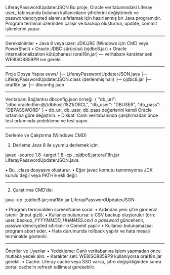 LiferayPasswordUpdaterJSON
Bu proje, Oracle veritabanındaki Liferay user_ tablosunda bulunan kullanıcıların şifrelerini değiştirmek ve passwordencrypted alanını sıfırlamak için hazırlanmış bir Java programıdır.
Program terminal üzerinden çalışır ve backup oluşturma, update, commit işlemlerini yapar.
________________________________________
Gereksinimler
•	Java 8 veya üzeri JDK/JRE (Windows için CMD veya PowerShell)
•	Oracle JDBC sürücüsü (ojdbc8.jar)
•	Oracle internationalization kütüphanesi (orai18n.jar) — veritabanı karakter seti WE8ISO8859P9 ise gerekli.
________________________________________
Proje Dosya Yapısı
eews/
 ├─ LiferayPasswordUpdaterJSON.java
 ├─ LiferayPasswordUpdaterJSON.class   (derlenmiş hali)
 ├─ ojdbc8.jar
 ├─ orai18n.jar
 ├─ dbconfig.json
________________________________________
Veritabanı Bağlantısı
dbconfig.json örneği:
{
  "db_url": "jdbc:oracle:thin:@//dbhost:1521/ORCL",
  "db_user": "DBUSER",
  "db_pass": "DBPASSWORD"
}
•	db_url, db_user, db_pass değerlerini kendi Oracle ortamına göre değiştirin.
•	Dikkat: Canlı veritabanında çalıştırmadan önce test ortamında yedekleme ve test yapın.
________________________________________
Derleme ve Çalıştırma (Windows CMD)
1. Derleme
Java 8 ile uyumlu derlemek için:


javac -source 1.8 -target 1.8 -cp .;ojdbc8.jar;orai18n.jar LiferayPasswordUpdaterJSON.java


•	Bu, .class dosyasını oluşturur.
•	Eğer javac komutu tanınmıyorsa JDK kurulu değil veya PATH’e ekli değil.
________________________________________
2. Çalıştırma
CMD’de:


java -cp .;ojdbc8.jar;orai18n.jar LiferayPasswordUpdaterJSON


•	Program terminalden screenName sorar.
•	Ardından yeni şifre girmeniz istenir (input gizli).
•	Kullanıcı bulunursa:
o	CSV backup oluşturulur (örn: user_backup_<screenName>_YYYYMMDD_HHMMSS.csv)
o	password_ güncellenir, passwordencrypted sıfırlanır
o	Commit yapılır
•	Kullanıcı bulunamazsa: program abort eder.
•	Hata durumunda rollback yapılır ve hata mesajı terminalde gösterilir.
________________________________________
Öneriler ve Uyarılar
•	Yedekleme: Canlı veritabanına işlem yapmadan önce mutlaka yedek alın.
•	Karakter seti: WE8ISO8859P9 kullanıyorsa orai18n.jar gerekli.
•	Cache: Liferay cache veya SSO varsa, şifre değişikliğinden sonra portal cache’in refresh edilmesi gerekebilir.

